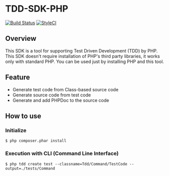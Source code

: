 # TDD-SDK-PHP

[![Build Status](https://travis-ci.org/SRAUFactory/TDD-SDK-PHP.svg?branch=master)](https://travis-ci.org/SRAUFactory/TDD-SDK-PHP)
[![StyleCI](https://styleci.io/repos/73277248/shield?branch=master)](https://styleci.io/repos/73277248)

## Overview
This SDK is a tool for supporting Test Driven Development (TDD) by PHP.
This SDK doesn't require installation of PHP's third party libraries, it works only with standard PHP.
You can be used just by installing PHP and this tool.

## Feature
* Generate test code from Class-based source code
* Generate source code from test code
* Generate and add PHPDoc to the source code

## How to use
### Initialize
```
$ php composer.phar install
```

### Execution with CLI (Command Line Interface)

```
$ php tdd create test --classname=Tdd/Command/TestCode --output=./tests/Command
```
